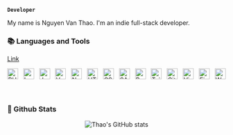 **`Developer`**

My name is Nguyen Van Thao. I'm an indie full-stack developer.

### 📚 Languages and Tools
<a href="https://example.com" target="_blank">Link</a>

<a href="https://www.php.net/" target="_blank"><img src="https://img.shields.io/badge/PHP-282C34?logo=php&logoColor=777bb3" alt="PHP logo" title="PHP" height="25" /></a>
&nbsp;
<a href="https://www.php.net/" target="blank"><img src="https://img.shields.io/badge/Laravel-282C34?logo=laravel&logoColor=FE2D1F" alt="Laravel logo" title="Laravel" height="25" /></a>
&nbsp;
<span><img src="https://img.shields.io/badge/JavaScript-282C34?logo=javascript&logoColor=F7DF1E" alt="JavaScript logo" title="JavaScript" height="25" /></span>
&nbsp;
<span><img src="https://img.shields.io/badge/Vue.js-282C34?logo=vue.js&logoColor=4FC08D" alt="Vue.js logo" title="Vue.js" height="25" /></span>
&nbsp;
<span><img src="https://img.shields.io/badge/Nuxt.js-282C34?logo=nuxt.js&logoColor=4FC08D" alt="Nuxt.js logo" title="Nuxt.js" height="25" /></span>
&nbsp;
<span><img src="https://img.shields.io/badge/HTML5-282C34?logo=html5&logoColor=E34F26" alt="HTML5 logo" title="HTML5" height="25" /></span>
&nbsp;
<span><img src="https://img.shields.io/badge/CSS3-282C34?logo=css3&logoColor=1572B6" alt="CSS3 logo" title="CSS3" height="25" /></span>
&nbsp;
<span><img src="https://img.shields.io/badge/Sass-282C34?logo=sass&logoColor=CC6699" alt="SASS logo" title="SASS" height="25" /></span>
&nbsp;
<span><img src="https://img.shields.io/badge/Bootstrap-282C34?logo=bootstrap&logoColor=7952B3" alt="Bootstrap logo" title="Bootstrap" height="25" /></span>
&nbsp;
<span><img src="https://img.shields.io/badge/Tailwind%20CSS-282C34?logo=tailwind-css&logoColor=38B2AC" alt="TailwindCSS logo" title="TailwindCSS" height="25" /></span>
&nbsp;
<span><img src="https://img.shields.io/badge/Git-282C34?logo=git&logoColor=F05032" alt="Git logo" title="Git" height="25" /></span>
&nbsp;
<span><img src="https://img.shields.io/badge/VS%20Code-282C34?logo=visual-studio-code&logoColor=007ACC" alt="Visual Studio Code logo" title="Visual Studio Code" height="25" /></span>
&nbsp;
<span><img src="https://img.shields.io/badge/Firebase-282C34?logo=firebase&logoColor=FFCA28" alt="Firebase logo" title="Firebase" height="25" /></span>
&nbsp;
<span><img src="https://img.shields.io/badge/WordPress-282C34?logo=wordPress&logoColor=21759B" alt="WordPress logo" title="WordPress" height="25" /></span>
&nbsp;
<br />

#

#

### 🌟 Github Stats

<div align="center">

<!-- ![GitHub Streak](https://streak-stats.demolab.com?user=thaolaptrinh&theme=gruvbox&border_radius=4.5) -->

![Thao's GitHub stats](https://github-readme-stats.vercel.app/api?username=thaolaptrinh&show_icons=true&theme=gruvbox)

</div>
